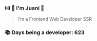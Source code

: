 ### Hi 👋 I&#39;m Juani 🦁

> I&#39;m a Frontend Web Developer SSR

### 📚 Days being a developer: 623

